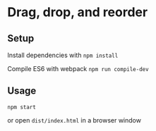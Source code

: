 # Drag, drop, and reorder

Setup
---
Install dependencies with
```npm install```

Compile ES6 with webpack
```npm run compile-dev```

Usage
---
```npm start```

or open `dist/index.html` in a browser window